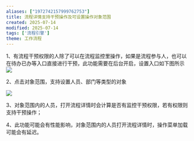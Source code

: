 ```yaml
---
aliases: ["1972742157999762753"]
title: 流程详情支持干预操作及可设置操作对象范围
created: 2025-07-14
modified: 2025-07-14
tags: ['流程引擎']
theme: 工作流程
---
```


1、有流程干预权限的人除了可以在流程监控里操作，如果是流程参与人，也可以在待办已办等入口直接进行干预，此功能需要在后台开启，设置入口如下图所示![](9994024ef3044ff3e7a583b67d105b05.jpg)

2、点击对象范围，支持设置人员、部门等类型的对象

![](75d7f39246bd083d76f51fd8d4597968.jpg)

3、对象范围内的人员，打开流程详情时会计算是否有监控干预权限，若有权限则支持干预操作；

4、此功能可能会有性能影响，对象范围内的人员打开流程详情时，操作菜单加载可能会有延迟。